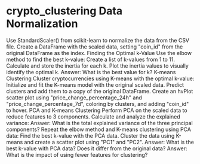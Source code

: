 # crypto_clustering Data Normalization
Use StandardScaler() from scikit-learn to normalize the data from the CSV file.
Create a DataFrame with the scaled data, setting "coin_id" from the original DataFrame as the index.
Finding the Optimal k-Value
Use the elbow method to find the best k-value:
Create a list of k-values from 1 to 11.
Calculate and store the inertia for each k.
Plot the inertia values to visually identify the optimal k.
Answer: What is the best value for k?
K-means Clustering
Cluster cryptocurrencies using K-means with the optimal k-value:
Initialize and fit the K-means model with the original scaled data.
Predict clusters and add them to a copy of the original DataFrame.
Create an hvPlot scatter plot using "price_change_percentage_24h" and "price_change_percentage_7d", coloring by clusters, and adding "coin_id" to hover.
PCA and K-means Clustering
Perform PCA on the scaled data to reduce features to 3 components.
Calculate and analyze the explained variance:
Answer: What is the total explained variance of the three principal components?
Repeat the elbow method and K-means clustering using PCA data:
Find the best k-value with the PCA data.
Cluster the data using K-means and create a scatter plot using "PC1" and "PC2".
Answer: What is the best k-value with PCA data? Does it differ from the original data?
Answer: What is the impact of using fewer features for clustering?
